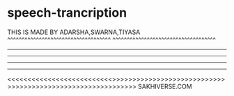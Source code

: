 # speech-trancription
THIS IS MADE BY ADARSHA,SWARNA,TIYASA
^^^^^^^^^^^^^^^^^^^^^^^^^^^^^^^^^^^^
^^^^^^^^^^^^^^^^^^^^^^^^^^^^^^^^^^^^
************************************
****************************************
*******************************************
**************************************************
<<<<<<<<<<<<<<<<<<<<<<<<<<>>>>>>>>>>>>>>>>>>>>>>>>>>>>>>>>>>>>>>>>>>>>>>>>>>>>>>>>>>>>
SAKHIVERSE.COM
